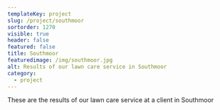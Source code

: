 ```yaml
---
templateKey: project
slug: /project/southmoor
sortorder: 1270
visible: true
header: false
featured: false
title: Southmoor
featuredimage: /img/southmoor.jpg
alt: Results of our lawn care service in Southmoor
category:
  - project
---
```


These are the results of our lawn care service at a client in Southmoor
